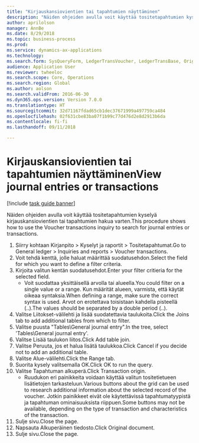 ```yaml
--- 
title: "Kirjauskansiovientien tai tapahtumien näyttäminen"
description: "Näiden ohjeiden avulla voit käyttää tositetapahtumien kyselyä kirjauskansiovientien tai tapahtumien hakua varten."
author: aprilolson
manager: AnnBe
ms.date: 8/29/2018
ms.topic: business-process
ms.prod: 
ms.service: dynamics-ax-applications
ms.technology: 
ms.search.form: SysQueryForm, LedgerTransVoucher, LedgerTransBase, Originaldocuments
audience: Application User
ms.reviewer: twheeloc
ms.search.scope: Core, Operations
ms.search.region: Global
ms.author: aolson
ms.search.validFrom: 2016-06-30
ms.dyn365.ops.version: Version 7.0.0
ms.translationtype: HT
ms.sourcegitcommit: 32d71167fdad65cb1dec37671999a497759ca484
ms.openlocfilehash: 02f631cbe83ba07f1b99c77d476d2e8d2913b6da
ms.contentlocale: fi-fi
ms.lasthandoff: 09/11/2018

---
```

# <a name="view-journal-entries-or-transactions"></a><span data-ttu-id="b4560-103">Kirjauskansiovientien tai tapahtumien näyttäminen</span><span class="sxs-lookup"><span data-stu-id="b4560-103">View journal entries or transactions</span></span>

[!include [task guide banner](../../includes/task-guide-banner.md)]

<span data-ttu-id="b4560-104">Näiden ohjeiden avulla voit käyttää tositetapahtumien kyselyä kirjauskansiovientien tai tapahtumien hakua varten.</span><span class="sxs-lookup"><span data-stu-id="b4560-104">This procedure shows how to use the Voucher transactions inquiry to search for journal entries or transactions.</span></span>

1. <span data-ttu-id="b4560-105">Siirry kohtaan Kirjanpito > Kyselyt ja raportit > Tositetapahtumat.</span><span class="sxs-lookup"><span data-stu-id="b4560-105">Go to General ledger > Inquiries and reports > Voucher transactions.</span></span>
2. <span data-ttu-id="b4560-106">Voit tehdä kenttä, jolle haluat määrittää suodatusehdon.</span><span class="sxs-lookup"><span data-stu-id="b4560-106">Select the field for which you want to define a filter criteria.</span></span>
3. <span data-ttu-id="b4560-107">Kirjoita valitun kentän suodatusehdot.</span><span class="sxs-lookup"><span data-stu-id="b4560-107">Enter your filter critieria for the selected field.</span></span>
    * <span data-ttu-id="b4560-108">Voit suodattaa yksittäisellä arvolla tai alueella.</span><span class="sxs-lookup"><span data-stu-id="b4560-108">You could filter on a single value or a range.</span></span> <span data-ttu-id="b4560-109">Kun määrität alueen, varmista, että käytät oikeaa syntaksia.</span><span class="sxs-lookup"><span data-stu-id="b4560-109">When defining a range, make sure the correct syntax is used.</span></span> <span data-ttu-id="b4560-110">Arvot on erotettava toisistaan kahdella pisteellä (..).</span><span class="sxs-lookup"><span data-stu-id="b4560-110">The values should be separated by a double period (..).</span></span>  
4. <span data-ttu-id="b4560-111">Valitse Liitokset-välilehti ja lisää suodatettavia taulukoita.</span><span class="sxs-lookup"><span data-stu-id="b4560-111">Click the Joins tab to add additional tables from which to filter.</span></span>
5. <span data-ttu-id="b4560-112">Valitse puusta "Tables\General journal entry".</span><span class="sxs-lookup"><span data-stu-id="b4560-112">In the tree, select 'Tables\General journal entry'.</span></span>
6. <span data-ttu-id="b4560-113">Valitse Lisää taulukon liitos.</span><span class="sxs-lookup"><span data-stu-id="b4560-113">Click Add table join.</span></span>
7. <span data-ttu-id="b4560-114">Valitse Peruuta, jos et halua lisätä taulukkoa.</span><span class="sxs-lookup"><span data-stu-id="b4560-114">Click Cancel if you decide not to add an additional table.</span></span>
8. <span data-ttu-id="b4560-115">Valitse Alue-välilehti.</span><span class="sxs-lookup"><span data-stu-id="b4560-115">Click the Range tab.</span></span>
9. <span data-ttu-id="b4560-116">Suorita kysely valitsemalla OK.</span><span class="sxs-lookup"><span data-stu-id="b4560-116">Click OK to run the query.</span></span>
10. <span data-ttu-id="b4560-117">Valitse Tapahtuman alkuperä.</span><span class="sxs-lookup"><span data-stu-id="b4560-117">Click Transaction origin.</span></span>
    * <span data-ttu-id="b4560-118">Ruudukon eri painikkeita voidaan käyttää valitun tositetietueen lisätietojen tarkasteluun.</span><span class="sxs-lookup"><span data-stu-id="b4560-118">Various buttons about the grid can be used to research additional information about the selected record of the voucher.</span></span> <span data-ttu-id="b4560-119">Jotkin painikkeet eivät ole käytettävissä tapahtumatyypistä ja tapahtuman ominaisuuksista riippuen.</span><span class="sxs-lookup"><span data-stu-id="b4560-119">Some buttons may not be available, depending on the type of transaction and characteristics of the transaction.</span></span>  
11. <span data-ttu-id="b4560-120">Sulje sivu.</span><span class="sxs-lookup"><span data-stu-id="b4560-120">Close the page.</span></span>
12. <span data-ttu-id="b4560-121">Napsauta Alkuperäinen tiedosto.</span><span class="sxs-lookup"><span data-stu-id="b4560-121">Click Original document.</span></span>
13. <span data-ttu-id="b4560-122">Sulje sivu.</span><span class="sxs-lookup"><span data-stu-id="b4560-122">Close the page.</span></span>


